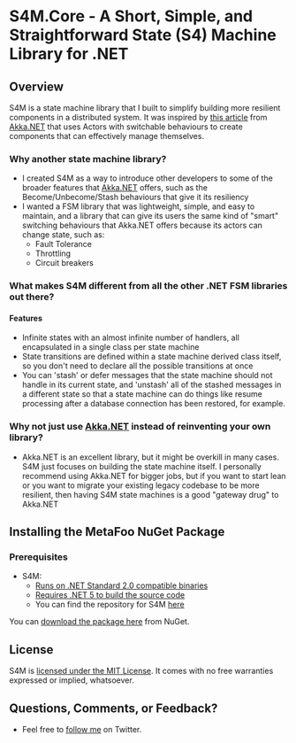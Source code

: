 # S4M.Core - A Short, Simple, and Straightforward State (S4) Machine Library for .NET

## Overview

S4M is a state machine library that I built to simplify building more resilient components in a distributed system. It was inspired by [this article](https://petabridge.com/blog/akka-actors-finite-state-machines-switchable-behavior/) from [Akka.NET](https://getakka.net/) that uses Actors with switchable behaviours to create components that can effectively manage themselves.

### Why another state machine library?

- I created S4M as a way to introduce other developers to some of the broader features that [Akka.NET](https://getakka.net/) offers, such as the Become/Unbecome/Stash behaviours that give it its resiliency
- I wanted a FSM library that was lightweight, simple, and easy to maintain, and a library that can give its users the same kind of "smart" switching behaviours that Akka.NET offers because its actors can change state, such as:
	- Fault Tolerance
	- Throttling
	- Circuit breakers

### What makes S4M different from all the other .NET FSM libraries out there?

#### Features

- Infinite states with an almost infinite number of handlers, all encapsulated in a single class per state machine
- State transitions are defined within a state machine derived class itself, so you don't need to declare all the possible transitions at once
- You can 'stash' or defer messages that the state machine should not handle in its current state, and 'unstash' all of the stashed messages in a different state so that a state machine can do things like resume processing after a database connection has been restored, for example.

### Why not just use [Akka.NET](https://getakka.net/) instead of reinventing your own library?

- Akka.NET is an excellent library, but it might be overkill in many cases. S4M just focuses on building the state machine itself. I personally recommend using Akka.NET for bigger jobs, but if you want to start lean or you want to migrate your existing legacy codebase to be more resilient, then having S4M state machines is a good "gateway drug" to Akka.NET

## Installing the MetaFoo NuGet Package 
### Prerequisites
- S4M:
  - [Runs on .NET Standard 2.0 compatible binaries](https://dotnet.microsoft.com/platform/dotnet-standard)
  - [Requires .NET 5 to build the source code](https://dotnet.microsoft.com/download/dotnet/5.0)
  - You can find the repository for S4M [here](https://github.com/philiplaureano/S4M)

You can [download the package here](https://www.nuget.org/packages/Laureano.S4M.Core/) from NuGet.

## License
 S4M is [licensed under the MIT License](https://opensource.org/licenses/MIT). It comes with no free warranties expressed or implied, whatsoever.

## Questions, Comments, or Feedback?
- Feel free to [follow me](http://twitter.com/philiplaureano) on Twitter.
